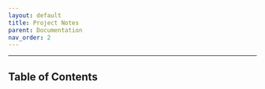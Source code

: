 ```yaml
---
layout: default
title: Project Notes
parent: Documentation
nav_order: 2
---
```

---------------------------------------------------------------------------------------------------
## Table of Contents



